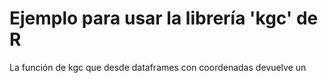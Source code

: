 # Ejemplo para usar la librería 'kgc' de R   

La función de kgc que desde dataframes con coordenadas devuelve un 
